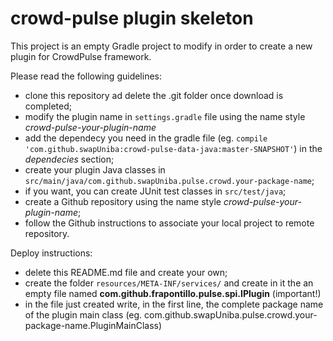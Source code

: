 # crowd-pulse plugin skeleton
This project is an empty Gradle project to modify in order to create a new plugin for CrowdPulse framework.

Please read the following guidelines:
- clone this repository ad delete the .git folder once download is completed;
- modify the plugin name in <code>settings.gradle</code> file using the name style *crowd-pulse-your-plugin-name*
- add the dependecy you need in the gradle file (eg. <code>compile 'com.github.swapUniba:crowd-pulse-data-java:master-SNAPSHOT'</code>)
in the *dependecies* section;
- create your plugin Java classes in <code>src/main/java/com.github.swapUniba.pulse.crowd.your-package-name</code>;
- if you want, you can create JUnit test classes in <code>src/test/java</code>;
- create a Github repository using the name style *crowd-pulse-your-plugin-name*; 
- follow the Github instructions to associate your local project to remote repository.

Deploy instructions:
- delete this README.md file and create your own;
- create the folder <code>resources/META-INF/services/</code> and create in it the an empty file named 
**com.github.frapontillo.pulse.spi.IPlugin** (important!)
- in the file just created write, in the first line, the complete package name of the plugin main class 
(eg. com.github.swapUniba.pulse.crowd.your-package-name.PluginMainClass)
